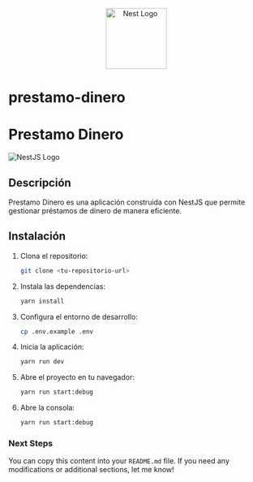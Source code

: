 <p align="center">
  <a href="http://nestjs.com/" target="blank"><img src="https://nestjs.com/img/logo-small.svg" width="120" alt="Nest Logo" /></a>
</p>

[circleci-image]: https://img.shields.io/circleci/build/github/nestjs/nest/master?token=abc123def456
[circleci-url]: https://circleci.com/gh/nestjs/nest

# prestamo-dinero
# Prestamo Dinero

![NestJS Logo](https://nestjs.com/img/logo_small.svg)

## Descripción

Prestamo Dinero es una aplicación construida con NestJS que permite gestionar préstamos de dinero de manera eficiente.

## Instalación

1. Clona el repositorio:
   ```bash
   git clone <tu-repositorio-url>
   ```
2. Instala las dependencias:
   ```bash
   yarn install
   ```
3. Configura el entorno de desarrollo:
   ```bash
   cp .env.example .env
   ```
4. Inicia la aplicación:
   ```bash
   yarn run dev
   ```
5. Abre el proyecto en tu navegador:
   ```bash
   yarn run start:debug
   ```
6. Abre la consola:
   ```bash
   yarn run start:debug
   ``` 
    
### Next Steps

You can copy this content into your `README.md` file. If you need any modifications or additional sections, let me know!